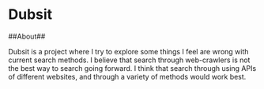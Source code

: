 Dubsit
======

##About##

Dubsit is a project where I try to explore some things I feel are wrong with current search methods. I believe that search through web-crawlers is not the best way to search going forward. I think that search through using APIs of different websites, and through a variety of methods would work best.
